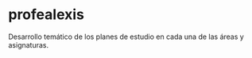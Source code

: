 # profealexis
Desarrollo temático de los planes de estudio en cada una de las áreas  y asignaturas.
